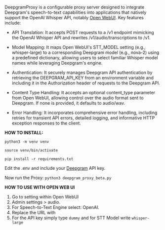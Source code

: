 DeepgramProxy is a configurable proxy server designed to integrate Deepgram's speech-to-text capabilities into applications that natively support the OpenAI Whisper API, notably [Open WebUI](https://github.com/open-webui/open-webui). Key features include:

- API Translation: It accepts POST requests to a /v1 endpoint mimicking the OpenAI Whisper API and rewrites /v1/audio/transcriptions to /v1.

- Model Mapping: It maps Open WebUI's STT_MODEL setting (e.g., whisper-large) to a corresponding Deepgram model (e.g., nova-2) using a predefined dictionary, allowing users to select familiar Whisper model names while leveraging Deepgram's engine.

- Authentication: It securely manages Deepgram API authentication by retrieving the DEEPGRAM_API_KEY from an environment variable and including it in the Authorization header of requests to the Deepgram API.

- Content Type Handling: It accepts an optional content_type parameter from Open WebUI, allowing control over the audio format sent to Deepgram. If none is provided, it defaults to audio/wav.

- Error Handling: It incorporates comprehensive error handling, including retries for transient API errors, detailed logging, and informative HTTP exception responses to the client.

**HOW TO INSTALL:**

`python3 -m venv venv`

`source venv/bin/activate`

`pip install -r requirements.txt
`

Edit the .env and include your [Deepgram](https://deepgram.com/) API key.

Now run the Proxy:
`python3 deepgram_proxy_beta.py`

**HOW TO USE WITH OPEN WEB UI**
1. Go to setting within Open WebUI
2. Admin settings > audio. 
3. For Speech-to-Text Engine select: OpenAI. 
4. Replace the URL with [](http://localhost:5001/v1) 
5. For the API key simply type `dummy` and for STT Model write `whisper-large`
